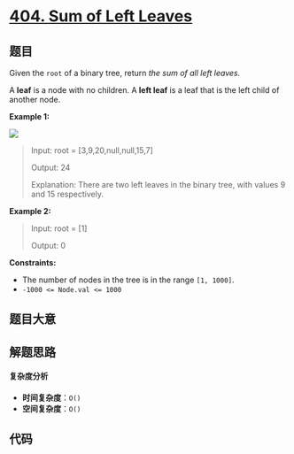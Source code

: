 # [404. Sum of Left Leaves](https://leetcode.com/problems/sum-of-left-leaves/)

## 题目

Given the `root` of a binary tree, return _the sum of all left leaves._

A **leaf** is a node with no children. A **left leaf** is a leaf that is the
left child of another node.

**Example 1:**

![](https://assets.leetcode.com/uploads/2021/04/08/leftsum-tree.jpg)

> Input: root = [3,9,20,null,null,15,7]
>
> Output: 24
>
> Explanation: There are two left leaves in the binary tree, with values 9 and 15 respectively.

**Example 2:**

> Input: root = [1]
>
> Output: 0

**Constraints:**

- The number of nodes in the tree is in the range `[1, 1000]`.
- `-1000 <= Node.val <= 1000`

## 题目大意

## 解题思路

#### 复杂度分析

- **时间复杂度**：`O()`
- **空间复杂度**：`O()`

## 代码

```javascript

```
